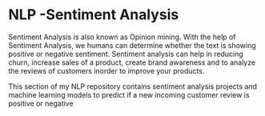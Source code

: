 # NLP -Sentiment Analysis
Sentiment Analysis is also known as Opinion mining. With the help of Sentiment Analysis, we humans can determine whether the text is showing positive or negative sentiment. Sentiment analysis can help in reducing churn, increase sales of a product, create brand awareness and to analyze the reviews of customers inorder to improve your products.

This section of my NLP repository contains sentiment analysis projects and machine learning models to predict if a new incoming customer review is positive or negative

